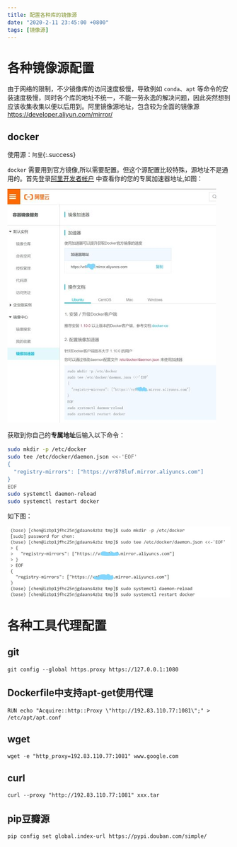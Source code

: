 ```yaml
---
title: 配置各种库的镜像源
date: "2020-2-11 23:45:00 +0800"
tags: [镜像源]
---
```


# 各种镜像源配置
由于网络的限制，不少镜像库的访问速度极慢，导致例如 `conda`、`apt` 等命令的安装速度极慢，同时各个库的地址不统一，不能一劳永逸的解决问题，因此突然想到应该收集收集以便以后用到。阿里镜像源地址，包含较为全面的镜像源 https://developer.aliyun.com/mirror/

## docker
使用源：`阿里`{:.success}

`docker` 需要用到官方镜像,所以需要配置。但这个源配置比较特殊，源地址不是通用的。首先登录[阿里开发者帐户](https://cr.console.aliyun.com/undefined/instances/mirrors) 中查看你的您的专属加速器地址,如图：

<img src="/assets/resource/speedup/docker镜像源配置.jpg" alt="阿里控制台">

获取到你自己的**专属地址**后输入以下命令：
```bash
sudo mkdir -p /etc/docker
sudo tee /etc/docker/daemon.json <<-'EOF'
{
  "registry-mirrors": ["https://vr878luf.mirror.aliyuncs.com"]
}
EOF
sudo systemctl daemon-reload
sudo systemctl restart docker
```
如下图：

<img src="/assets/resource/speedup/docker镜像源配置shell.jpg" alt="命令shell">

# 各种工具代理配置
## git
```
git config --global https.proxy https://127.0.0.1:1080
```
## Dockerfile中支持apt-get使用代理
```
RUN echo "Acquire::http::Proxy \"http://192.83.110.77:1081\";" > /etc/apt/apt.conf
```
## wget
```
wget -e "http_proxy=192.83.110.77:1081" www.google.com
```

## curl
```
curl --proxy "http://192.83.110.77:1081" xxx.tar
```
## pip豆瓣源
```bash
pip config set global.index-url https://pypi.douban.com/simple/
```
